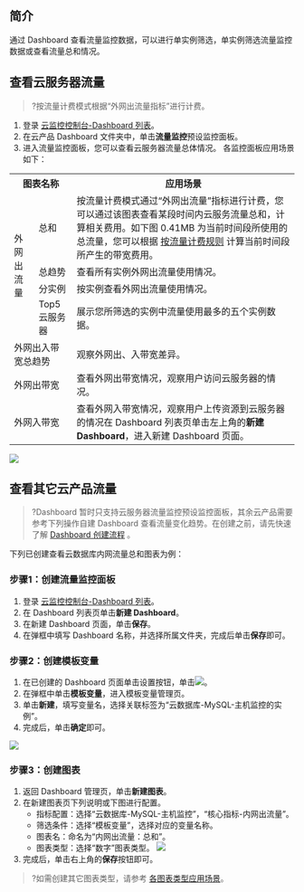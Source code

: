## 简介

通过 Dashboard 查看流量监控数据，可以进行单实例筛选，单实例筛选流量监控数据或查看流量总和情况。


## 查看云服务器流量[](id:step1)
>?按流量计费模式根据“外网出流量指标”进行计费。

1. 登录 [云监控控制台-Dashboard 列表](https://console.cloud.tencent.com/monitor/dashboard2/dashboards)。
2. 在云产品 Dashboard 文件夹中，单击**流量监控**预设监控面板。
3. 进入流量监控面板，您可以查看云服务器流量总体情况。
   各监控面板应用场景如下：
<table>
<tr>
<th  colspan="2">图表名称</th>
<th>应用场景</th>
</tr>
<tr>
<td  rowspan="4">外网出流量</td>
<td>总和</td>
<td>按流量计费模式通过“外网出流量”指标进行计费，您可以通过该图表查看某段时间内云服务流量总和，计算相关费用。如下图 0.41MB 为当前时间段所使用的总流量，您可以根据 <a href = "https://cloud.tencent.com/document/product/213/51767#by-traffic">按流量计费规则</a> 计算当前时间段所产生的带宽费用。</td>
</tr>
<tr>
<td>总趋势</td>
<td>查看所有实例外网出流量使用情况。</td>
</tr>
<tr>
<td>分实例</td>
<td>按实例查看外网出流量使用情况。</td>
</tr>
<tr>
<td>Top5 云服务器</td>
<td>展示您所筛选的实例中流量使用最多的五个实例数据。</td>
</tr>
<tr>
<td  colspan="2">外网出入带宽总趋势</td>
<td>观察外网出、入带宽差异。</td>
</tr>
<tr>
<td  colspan="2">外网出带宽</td>
<td>查看外网出带宽情况，观察用户访问云服务器的情况。</td>
</tr>
<tr>
<td  colspan="2">外网入带宽</td>
<td>查看外网入带宽情况，观察用户上传资源到云服务器的情况在 Dashboard 列表页单击左上角的<strong>新建 Dashboard</strong>，进入新建 Dashboard 页面。</td>
</tr>
</table>


![](https://main.qcloudimg.com/raw/c2f1180f09c7066f7e2b668d295052da.png)


## 查看其它云产品流量[](id:step2)

>?Dashboard 暂时只支持云服务器流量监控预设监控面板，其余云产品需要参考下列操作自建 Dashboard 查看流量变化趋势。在创建之前，请先快速了解 [Dashboard 创建流程](https://cloud.tencent.com/document/product/248/47115) 。

下列已创建查看云数据库内网流量总和图表为例：

### 步骤1：创建流量监控面板

1. 登录 [云监控控制台-Dashboard 列表](https://console.cloud.tencent.com/monitor/dashboard2/dashboards)。
2. 在 Dashboard 列表页单击**新建 Dashboard**。
3. 在新建 Dashboard 页面，单击**保存**。
4.  在弹框中填写 Dashboard 名称，并选择所属文件夹，完成后单击**保存**即可。

### 步骤2：创建模板变量

1. 在已创建的 Dashboard 页面单击设置按钮，单击![](https://main.qcloudimg.com/raw/8e26fe2eacdd794457a53a745bd48f3c.png)。
2. 在弹框中单击**模板变量**，进入模板变量管理页。
3. 单击**新建**，填写变量名，选择关联标签为“云数据库-MySQL-主机监控的实例”。
4. 完成后，单击**确定**即可。

![](https://main.qcloudimg.com/raw/e3fec24737b6a5a665905857e7f7afcf.png)

### 步骤3：创建图表
1. 返回 Dashboard  管理页，单击**新建图表**。
2. 在新建图表页下列说明或下图进行配置。
   - 指标配置：选择“云数据库-MySQL-主机监控”，“核心指标-内网出流量”。
   - 筛选条件：选择“模板变量”，选择对应的变量名称。
   - 图表名：命名为“内网出流量：总和”。
   - 图表类型：选择“数字”图表类型。
   ![](https://main.qcloudimg.com/raw/760f43c45b76eeaa227c11beaa9e77e5.png)
3. 完成后，单击右上角的**保存**按钮即可。
> ?如需创建其它图表类型，请参考 [各图表类型应用场景](https://cloud.tencent.com/document/product/248/48924)。
